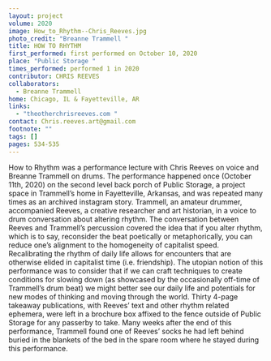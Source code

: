 ```yaml
---
layout: project
volume: 2020
image: How_to_Rhythm--Chris_Reeves.jpg
photo_credit: "Breanne Trammell "
title: HOW TO RHYTHM
first_performed: first performed on October 10, 2020
place: "Public Storage "
times_performed: performed 1 in 2020
contributor: CHRIS REEVES
collaborators:
  - Breanne Trammell
home: Chicago, IL & Fayetteville, AR
links:
  - "theotherchrisreeves.com "
contact: Chris.reeves.art@gmail.com
footnote: ""
tags: []
pages: 534-535
---
```


How to Rhythm was a performance lecture with Chris Reeves on voice and Breanne Trammell on drums. The performance happened once (October 11th, 2020) on the second level back porch of Public Storage, a project space in Trammell’s home in Fayetteville, Arkansas, and was repeated many times as an archived instagram story. Trammell, an amateur drummer, accompanied Reeves, a creative researcher and art historian, in a voice to drum conversation about altering rhythm. The conversation between Reeves and Trammell’s percussion covered the idea that if you alter rhythm, which is to say, reconsider the beat poetically or metaphorically, you can reduce one’s alignment to the homogeneity of capitalist speed. Recalibrating the rhythm of daily life allows for encounters that are otherwise elided in capitalist time (i.e. friendship). The utopian notion of this performance was to consider that if we can craft techniques to create conditions for slowing down (as showcased by the occasionally off-time of Trammell’s drum beat) we might better see our daily life and potentials for new modes of thinking and moving through the world. Thirty 4-page takeaway publications, with Reeves’ text and other rhythm related ephemera, were left in a brochure box affixed to the fence outside of Public Storage for any passerby to take. Many weeks after the end of this performance, Trammell found one of Reeves’ socks he had left behind buried in the blankets of the bed in the spare room where he stayed during this performance.

